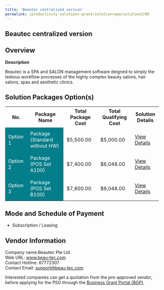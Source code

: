```yaml
---
title: 'Beautec centralized version'
permalink: /productivity-solutions-grant/solutionrepo/solution3709
---
```


## Beautec centralized version

## Overview

**Description**

Beautec is a SPA and SALON management software deigned to simply the tedious workflow processes of the highly complex beauty salons, hair salons, spas and aesthetic clinics.

## Solution Packages Option(s)

<table>
<tr>
<th><b>No.</b></th>
<th><b>Package Name</b></th>
<th><b>Total Package Cost</b></th>
<th><b>Total Qualifying Cost</b></th>
<th><b>Solution Details</b></th>
</tr>
<tr>
<td style='padding: 10px; background-color: #037E8A; color: #FFFFFF;'>Option 1</td>
<td style='padding: 10px; background-color: #037E8A; color: #FFFFFF;'>Package (Standard without HW)</td>
<td style='padding: 10px;'>$5,500.00</td>
<td style='padding: 10px;'>$5,000.00</td>
<td style='padding: 10px;'><a href='/images/psg/Beautec_Desensitised_Annex_3_Part_1.pdf' target='_blank'>View Details</a></td>
</tr>
<tr>
<td style='padding: 10px; background-color: #037E8A; color: #FFFFFF;'>Option 2</td>
<td style='padding: 10px; background-color: #037E8A; color: #FFFFFF;'>Package (POS Set A100)</td>
<td style='padding: 10px;'>$7,400.00</td>
<td style='padding: 10px;'>$6,048.00</td>
<td style='padding: 10px;'><a href='/images/psg/Beautec_Desensitised_Annex_3_Part_2.pdf' target='_blank'>View Details</a></td>
</tr>
<tr>
<td style='padding: 10px; background-color: #037E8A; color: #FFFFFF;'>Option 3</td>
<td style='padding: 10px; background-color: #037E8A; color: #FFFFFF;'>Package (POS Set B100)</td>
<td style='padding: 10px;'>$7,800.00</td>
<td style='padding: 10px;'>$6,048.00</td>
<td style='padding: 10px;'><a href='/images/psg/Beautec_Desensitised_Annex_3_Part_3.pdf' target='_blank'>View Details</a></td>
</tr>
</table>

## Mode and Schedule of Payment

 - Subscription / Leasing

## Vendor Information

 Company name:Beautec Pte Ltd<br>Web URL: www.beau-tec.com <br>Contact Hotline: 67772307 <br>Contact Email: support@beau-tec.com 

Interested companies can get a quotation from the pre-approved vendor, before applying for the PSG through the <a href='https://www.businessgrants.gov.sg/' target='_blank' rel='noopener'>Business Grant Portal (BGP)</a>.

<script src="/jquery/resize-tables.js"></script>
